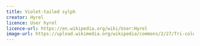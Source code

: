 ```yaml
---
title: Violet-tailed sylph
creator: Hyrel
licence: User hyrel
licence-url: https://en.wikipedia.org/wiki/User:Hyrel
image-url: https://upload.wikimedia.org/wikipedia/commons/2/27/Tri-colored-pom-fuzzybutt.jpg
---
```

